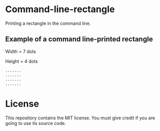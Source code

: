 # Command-line-rectangle

Printing a rectangle in the command line.

## Example of a command line-printed rectangle

Width = 7 dots

Height = 4 dots

```
.......
.......
.......
.......
```

# License

This repository contains the MIT license. You must give credit if you are going to use its source code.